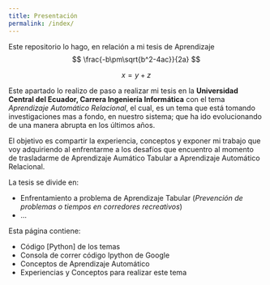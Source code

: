 ```yaml
---
title: Presentación
permalink: /index/
---
```



Este repositorio lo hago, en relación a mi tesis de Aprendizaje
$$
\frac{-b\pm\sqrt{b^2-4ac}}{2a}
$$


$$x=y+z$$

Este apartado lo realizo de paso a realizar mi tesis en la **Universidad Central del Ecuador, Carrera Ingeniería Informática** con el tema *Aprendizaje Automático Relacional*, el cual, es un tema que está tomando investigaciones mas a fondo, en nuestro sistema; que ha ido evolucionando de una manera abrupta en los últimos años.

El objetivo es compartir la experiencia, conceptos y exponer mi trabajo que voy adquiriendo al enfrentarme a los desafíos que encuentro al momento de trasladarme de Aprendizaje Aumático Tabular a Aprendizaje Automático Relacional.

La tesis se divide en:
-   Enfrentamiento a problema de Aprendizaje Tabular (*Prevención de problemas o tiempos en corredores recreativos*)
-   ...

Esta página contiene:
-   Código [Python] de los temas
-   Consola de correr código Ipython de Google
-   Conceptos de Aprendizaje Automático
-   Experiencias y Conceptos para realizar este tema
